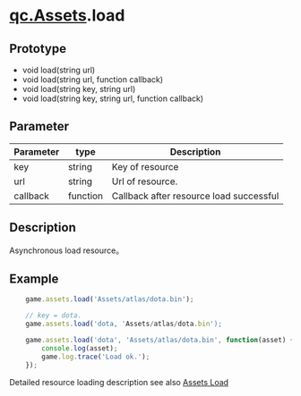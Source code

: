 # [qc.Assets](Assets.md).load

## Prototype
* void load(string url)
* void load(string url, function callback)
* void load(string key, string url)
* void load(string key, string url, function callback)

## Parameter
| Parameter | type | Description |
| ------------- | ------------- | -------------|
| key | string | Key of resource|
| url | string | Url of resource. |
| callback | function | Callback after resource load successful |

## Description
Asynchronous load resource。

## Example
````javascript
	game.assets.load('Assets/atlas/dota.bin');

	// key = dota. 
	game.assets.load('dota, 'Assets/atlas/dota.bin');

	game.assets.load('dota', 'Assets/atlas/dota.bin', function(asset) {
        console.log(asset);
        game.log.trace('Load ok.');
    });
````
Detailed resource loading description see also
[Assets Load](http://docs.qiciengine.com/manual/AssetsLoad/index.html)
